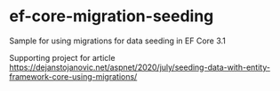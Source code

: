 # ef-core-migration-seeding
Sample for using migrations for data seeding in EF Core 3.1

Supporting project for article https://dejanstojanovic.net/aspnet/2020/july/seeding-data-with-entity-framework-core-using-migrations/
